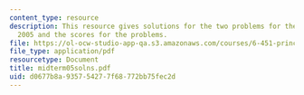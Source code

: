 ```yaml
---
content_type: resource
description: This resource gives solutions for the two problems for the midterm exam
  2005 and the scores for the problems.
file: https://ol-ocw-studio-app-qa.s3.amazonaws.com/courses/6-451-principles-of-digital-communication-ii-spring-2005/d0677b8a935754277f68772bb75fec2d_midterm05solns.pdf
file_type: application/pdf
resourcetype: Document
title: midterm05solns.pdf
uid: d0677b8a-9357-5427-7f68-772bb75fec2d
---
```

